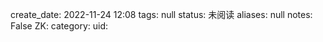 create_date: 2022-11-24 12:08
tags: null
status: 未阅读 
aliases: null
notes: False
ZK: 
category: 
uid: 

